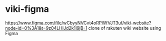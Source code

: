 # viki-figma
https://www.figma.com/file/wCbyyNVCvt4oRPWfVJT3uf/viki-website?node-id=0%3A1&t=9z04LHIJd2k1I9jB-1
clone of rakuten wiki website using Figma
